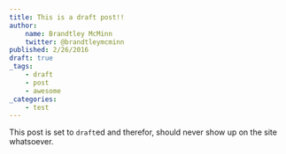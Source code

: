 ```yaml
---
title: This is a draft post!!
author:
    name: Brandtley McMinn
    twitter: @brandtleymcminn
published: 2/26/2016
draft: true
_tags:
    - draft
    - post
    - awesome
_categories:
    - test
---
```

This post is set to `draft`ed and therefor, should never show up on the site whatsoever.
